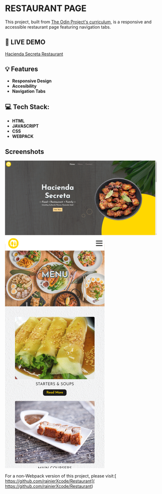 # RESTAURANT PAGE

This project, built from [The Odin Project's curriculum](https://www.theodinproject.com/lessons/node-path-javascript-restaurant-page), is a responsive and accessible restaurant page featuring navigation tabs.

## :link: LIVE DEMO
[Hacienda Secreta Restaurant](https://rainierxcode.github.io/Restaurant-Page-Webpack/)

 ## :bulb: Features
 * **Responsive Design**
 * **Accesibility**
 * **Navigation Tabs**

 ## :computer: Tech Stack:
 * **HTML**
 * **JAVASCRIPT**
 * **CSS**
 * **WEBPACK**  

## Screenshots
![](src/images/screenshots/image1.png)
![](src/images/screenshots/image2.png)


For a non-Webpack version of this project, please visit:[ https://github.com/rainierXcode/Restaurant]( https://github.com/rainierXcode/Restaurant)
